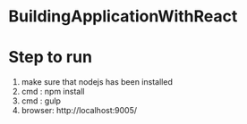 # BuildingApplicationWithReact
# Step to run
1. make sure that nodejs has been installed
2. cmd : npm install
3. cmd : gulp
4. browser: http://localhost:9005/
